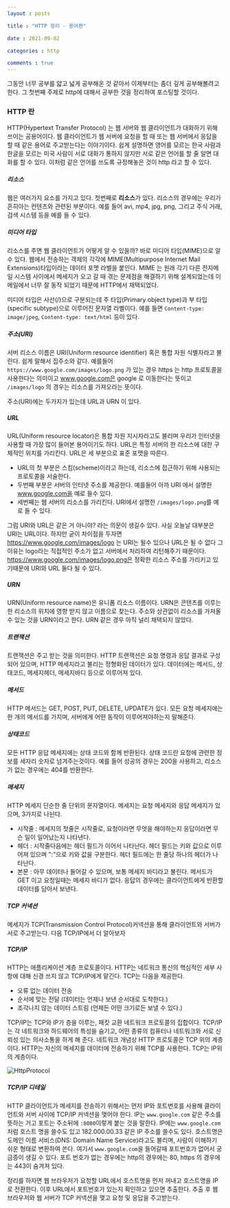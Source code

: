 ```yaml
---
layout : posts

title : "HTTP 정리 - 용어편"

date : 2021-09-02

categories : http

comments : true
---
```




그동안 너무 공부를 얇고 넓게 공부해온 것 같아서 이제부터는 좀더 깊게 공부해볼려고 한다. 그 첫번째 주제로 http에 대해서 공부한 것을 정리하여 포스팅할 것이다.

### HTTP 란

HTTP(Hypertext Transfer Protocol) 는 웹 서버와 웹 클라이언트가 대화하기 위해 쓰이는 공용어이다. 웹 클라이언트가 웹 서버에 요청을 할 때 또는 웹 서버에서 응답을 할 때 같은 용어로 주고받는다는 이야기이다. 쉽게 설명하면 영어를 모르는 한국 사람과 한글을 모르는 미국 사람이 서로 대화가 통하지 않지만 서로 같은 언어를 할 줄 알면 대화를 할 수 있다. 이처럼 같은 언어를 쓰도록 규정해놓은 것이 http 라고 할 수 있다.



##### 리소스

웹은 여러가지 요소를 가지고 있다. 첫번째로 **리소스**가 있다. 리소스의 경우에는 우리가 흔히아는 컨텐츠와 관련된 부분이다. 예를 들어 avi, mp4, jpg, png, 그리고 주식 거래, 검색 시스템 등을 예를 들 수 있다.

##### 미디어 타입

리소스를 주면 웹 클라이언트가 어떻게 알 수 있을까? 바로 미디어 타입(MIME)으로 알 수 있다. 웹에서 전송하는 객체의 각각에 MIME(Multipurpose Internet Mail Extensions)타입이라는 데이터 포멧 라벨을 붙인다. MIME 는 원래 각기 다른 전자메일 시스템 사이에서 메세지가 오고 갈 때 겪는 문제점을 해결하기 위해 설계되었는데 이메일에서 너무 잘 동작 되었기 때문에 HTTP에서 채택되었다.

미디어 타입은 사선(/)으로 구분되는데 주 타입(Primary object type)과 부 타입(specific subtype)으로 이루어진 문자열 라벨이다. 예를 들면 `Content-type: image/jpeg`,  `Content-type: text/html` 등이 있다.

##### 주소(URI)

서버 리소스 이름은 URI(Uniform resource identifier) 혹은 통합 자원 식별자라고 불린다. 쉽게 말해서 집주소와 같다. 예를들어 `https://www.google.com/images/logo.png` 가 있는 경우 https 는 http 프로토콜을 사용한다는 의미이고 www.google.com은 google 로 이동한다는 뜻이고 `/images/logo` 의 경우는 리소스를 가져오라는 뜻이다. 

주소(URI)에는 두가지가 있는데 URL과 URN 이 있다.

##### URL

URL(Uniform resource locator)은 통합 자원 지시자라고도 불리며 우리가 인터넷을 사용할 때 가장 많이 들어본 용어이기도 하다. URL은 특정 서버의 한 리소스에 대한 구체적인 위치를 가리킨다. URL은 세 부분으로 표준 포맷을 따른다.

- URL의 첫 부분은 스킴(scheme)이라고 하는데, 리소스에 접근하기 위해 사용되는 프로토콜을 서술한다.
- 두번째 부분은 서버의 인터넷 주소를 제공한다. 예를들어 아까 URI 에서 설명한 www.google.com을 예로 들수 있다.
- 세번째는 웹 서버의 리소스를 가리킨다. URI에서 설명한 `/images/logo.png`를 예로 들 수 있다.

그럼 URI와 URL은 같은 거 아니야? 라는 의문이 생길수 있다. 사실 오늘날 대부분은 URI는 URL이다. 하지만 굳이 차이점을 두자면 https://www.google.com/images/logo 는 URI는 될수 있으나 URL은 될 수 없다 그 이유는 logo라는 직접적인 주소가 없고 서버에서 처리하여 리턴해주기 때문이다. https://www.google.com/images/logo.png은 정확한 리소스 주소를 가리키고 있기때문에 URI와 URL 둘다 될 수 있다.

##### URN

URN(Uniform resource name)은 유니폼 리소스 이름이다. URN은 콘텐츠를 이루는 한 리소스의 위치에 영향 받지 않고 이름으로 찾는다. 주소와 상관없이 리소스를 가져올 수 있는 것을 URN이라고 한다. URN 같은 경우 아직 널리 채택되지 않았다.

##### 트랜잭션

트랜잭션은 주고 받는 것을 의미한다. HTTP 트랜잭션은 요청 명령과 응답 결과로 구성되어 있으며, HTTP 메세지라고 불리는 정형화된 데이터가 있다. 데이터에는 메서드, 상태코드, 메세지헤더, 메세지바디 등으로 이루어져 있다.

##### 메서드

HTTP 메서드는 GET, POST, PUT, DELETE, UPDATE가 있다. 모든 요청 메세지에는 한 개의 메서드를 가지며, 서버에게 어떤 동작이 이루어져야하는지 말해준다.

##### 상태코드

모든 HTTP 응답 메세지에는 상태 코드와 함께 반환된다. 상태 코드란 요청에 관련한 정보를 세자리 숫자로 넘겨주는것이다. 예를 들어 성공의 경우는 200을 사용하고, 리소스가 없는 경우에는 404를 반환한다.

##### 메세지

HTTP 메세지 단순한 줄 단위의 문자열이다. 메세지는 요청 메세지와 응답 메세지가 있으며, 3가지로 나뉜다.

- 시작줄 : 메세지의 첫줄은 시작줄로, 요청이라면 무엇을 해야하는지 응답이라면 무슨 일이 일어났는지 나타낸다.
- 헤더 : 시작줄다음에는 헤더 필드가 이어서 나타난다. 헤더 필드는 키와 값으로 이루어져 있으며 ":"으로 키와 값을 구분한다. 헤더 필드에는 한 줄당 하나의 헤더가 나타난다.
- 본문 : 아무 데이터나 들어갈 수 있으며, 보통 메세지 바디라고 불린다. 메서드가 GET 이고 요청일때는 메세지 바디가 없다. 응답의 경우에는 클라이언트에게 반환할 데이터를 담아서 보낸다.

##### TCP 커넥션

메세지가 TCP(Transmission Control Protocol)커넥션을 통해 클라이언트와 서버가 서로 주고받는다. 다음 TCP/IP에서 더 알아보자

##### TCP/IP

HTTP는 애플리케이션 계층 프로토콜이다. HTTP는 네트워크 통신의 핵심적인 세부 사항에 대해 신경 쓰지 않고 TCP/IP에게 맡긴다. TCP는 다음을 제공한다.

- 오류 없는 데이터 전송
- 순서에 맞는 전달 (데이터는 언제나 보낸 순서대로 도착한다.)
- 조각나지 않는 데이터 스트림 (언제든 어떤 크기로든 보낼 수 있다.)

TCP/IP는 TCP와 IP가 층을 이루는, 패킷 교환 네트워크 프로토콜의 집합이다. TCP/IP는 각 네트워크와 하드웨어의 특성을 숨기고, 어떤 종류의 컴퓨터나 네트워크와 서로 신뢰성 있는 의사소통을 하게 해 준다. 네트워크 개념상 HTTP 프로토콜은 TCP 위의 계층이다. HTTP는 자신의 메세지를 데이터에 전송하기 위해 TCP를 사용한다. TCP는 IP위의 계층이다.

![HttpProtocol](https://user-images.githubusercontent.com/66049273/133211451-a3c0afd8-de9a-44ed-bfb2-394b1e48179a.png)

##### TCP/IP 디테일

HTTP 클라이언트가 메세지를 전송하기 위해서는 먼저 IP와 포트번호를 사용해 클라이언트와 서버 사이에 TCP/IP 커넥션을 맺어야 한다. IP는 `www.google.com` 같은 주소를 뜻하는 거고 포트는 주소뒤에 `:8080`이렇게 붙는 것을 말한다. IP에는 `www.google.com`처럼 호스트 명을 쓸수도 있고 182.000.00.33 같은 IP 주소를 쓸수도 있다. 호스트명은 도메인 이름 서비스(DNS: Domain Name Service)라고도 불리며, 사람이 이해하기 쉬운 형태로 변환하여 쓴다. 여기서  `www.google.com`을 들어갈때 포트번호가 없어서 궁금증이 생길 수 있다. 포트 번호가 없는 경우에는 http의 경우에는 80, https 의 경우에는 443이 숨겨져 있다. 

정리를 하자면 웹 브라우저가 요청할 URL에서 호스트명을 먼저 꺼내고 호스트명을 IP로 전환한다. 이후 URL에서 포트번호가 있는지 확인하고 있으면 추출한다. 추출 후 웹 브라우저와 웹 서버가 TCP 커넥션을 맺고 요청 및 응답을 주고받는다.

